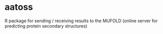 # aatoss
R package for sending / receiving results to the MUFOLD (online server for predicting protein secondary structures)
